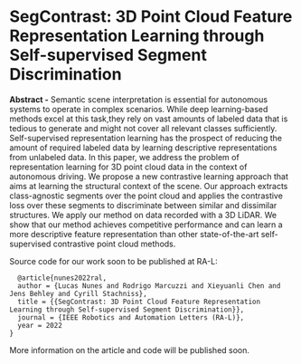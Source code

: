 # SegContrast: 3D Point Cloud Feature Representation Learning through Self-supervised Segment Discrimination

**Abstract -** Semantic scene interpretation is essential for autonomous systems to operate in complex scenarios. While deep learning-based methods excel at this task,they rely on vast amounts of labeled data that is tedious to generate and might not cover all relevant classes sufficiently. Self-supervised representation learning has the prospect of reducing the amount of required labeled data by learning descriptive representations from unlabeled data. In this paper, we address the problem of representation learning for 3D point cloud data in the context of autonomous driving. We propose a new contrastive learning approach that aims at learning the structural context of the scene. Our approach extracts class-agnostic segments over the point cloud and applies the contrastive loss over these segments to discriminate between similar and dissimilar structures. We apply our method on data recorded with a 3D LiDAR. We show that our method achieves competitive performance and can learn a more descriptive feature representation than other state-of-the-art self-supervised contrastive point cloud methods.

Source code for our work soon to be published at RA-L:

```
  @article{nunes2022ral,
  author = {Lucas Nunes and Rodrigo Marcuzzi and Xieyuanli Chen and Jens Behley and Cyrill Stachniss},
  title = {{SegContrast: 3D Point Cloud Feature Representation Learning through Self-supervised Segment Discrimination}},
  journal = {IEEE Robotics and Automation Letters (RA-L)},
  year = 2022
}
```

More information on the article and code will be published soon.
